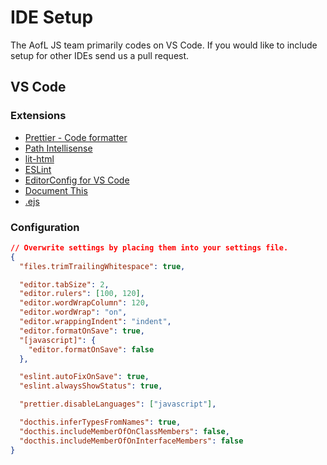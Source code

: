 # IDE Setup

The AofL JS team primarily codes on VS Code. If you would like to include setup for other IDEs send us a pull request.

## VS Code

### Extensions

- [Prettier - Code formatter](https://marketplace.visualstudio.com/items?itemName=esbenp.prettier-vscode)
- [Path Intellisense](https://marketplace.visualstudio.com/items?itemName=christian-kohler.path-intellisense)
- [lit-html](https://marketplace.visualstudio.com/items?itemName=bierner.lit-html)
- [ESLint](https://marketplace.visualstudio.com/items?itemName=dbaeumer.vscode-eslint)
- [EditorConfig for VS Code](https://marketplace.visualstudio.com/items?itemName=EditorConfig.EditorConfig)
- [Document This](https://marketplace.visualstudio.com/items?itemName=joelday.docthis)
- [.ejs](https://marketplace.visualstudio.com/items?itemName=QassimFarid.ejs-language-support)

### Configuration

```json
// Overwrite settings by placing them into your settings file.
{
  "files.trimTrailingWhitespace": true,

  "editor.tabSize": 2,
  "editor.rulers": [100, 120],
  "editor.wordWrapColumn": 120,
  "editor.wordWrap": "on",
  "editor.wrappingIndent": "indent",
  "editor.formatOnSave": true,
  "[javascript]": {
    "editor.formatOnSave": false
  },

  "eslint.autoFixOnSave": true,
  "eslint.alwaysShowStatus": true,

  "prettier.disableLanguages": ["javascript"],

  "docthis.inferTypesFromNames": true,
  "docthis.includeMemberOfOnClassMembers": false,
  "docthis.includeMemberOfOnInterfaceMembers": false
}
```
